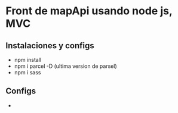 # Front de mapApi usando node js, MVC

## Instalaciones y configs

- npm install
- npm i parcel -D (ultima version de parsel)
- npm i sass

## Configs

-
